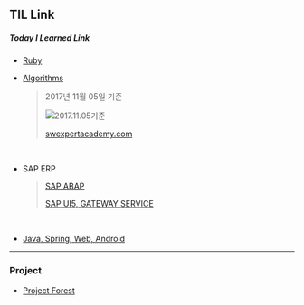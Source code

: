 ## TIL Link

##### Today I Learned Link

- [Ruby](https://github.com/solwish/TIL/tree/one/Ruby)<br>




- [Algorithms](https://github.com/solwish/TIL/tree/one/Algorithms/SWTest/src/swExpert)

  > 2017년 11월 05일 기준
  >
  > ![2017.11.05기준](http://blogfiles.naver.net/MjAxNzExMDVfOTYg/MDAxNTA5ODQ2MzMzNjE1.TOHG2iQKWqprk83UDFROS-aDNqGykXAafsvrMu5ms3cg.4rbcQIkiORQ4Ve3DemlcsXsVaMggWj1bcnqmWY3PQeYg.PNG.solwish/image.png)
  >
  > [swexpertacademy.com](https://www.swexpertacademy.com/main/main.do) 


<br>


- SAP ERP

  >[SAP ABAP](https://github.com/solwish/TIL/tree/one/abap)
  >
  >[SAP UI5, GATEWAY SERVICE](https://github.com/solwish/TIL/tree/one/SAP%20UI5)

  ​

- [Java, Spring, Web, Android](https://github.com/solwish/TIL/tree/one/Programming)


------

### Project

- [Project Forest](https://github.com/solwish/TIL/tree/one/Programming/springworkspace/Forest) 